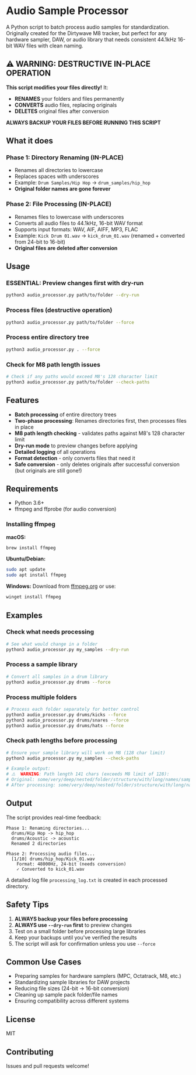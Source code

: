 # Audio Sample Processor

A Python script to batch process audio samples for standardization. Originally created for the Dirtywave M8 tracker, but perfect for any hardware sampler, DAW, or audio library that needs consistent 44.1kHz 16-bit WAV files with clean naming.

## ⚠️ WARNING: DESTRUCTIVE IN-PLACE OPERATION

**This script modifies your files directly!** It:
- **RENAMES** your folders and files permanently
- **CONVERTS** audio files, replacing originals
- **DELETES** original files after conversion

**ALWAYS BACKUP YOUR FILES BEFORE RUNNING THIS SCRIPT**

## What it does

### Phase 1: Directory Renaming (IN-PLACE)
- Renames all directories to lowercase
- Replaces spaces with underscores
- Example: `Drum Samples/Hip Hop` → `drum_samples/hip_hop`
- **Original folder names are gone forever**

### Phase 2: File Processing (IN-PLACE)
- Renames files to lowercase with underscores
- Converts all audio files to 44.1kHz, 16-bit WAV format
- Supports input formats: WAV, AIF, AIFF, MP3, FLAC
- Example: `Kick Drum 01.wav` → `kick_drum_01.wav` (renamed + converted from 24-bit to 16-bit)
- **Original files are deleted after conversion**

## Usage

### ESSENTIAL: Preview changes first with dry-run
```bash
python3 audio_processor.py path/to/folder --dry-run
```

### Process files (destructive operation)
```bash
python3 audio_processor.py path/to/folder --force
```

### Process entire directory tree
```bash
python3 audio_processor.py . --force
```

### Check for M8 path length issues
```bash
# Check if any paths would exceed M8's 128 character limit
python3 audio_processor.py path/to/folder --check-paths
```

## Features

- **Batch processing** of entire directory trees
- **Two-phase processing**: Renames directories first, then processes files in place
- **M8 path length checking** - validates paths against M8's 128 character limit
- **Dry-run mode** to preview changes before applying
- **Detailed logging** of all operations
- **Format detection** - only converts files that need it
- **Safe conversion** - only deletes originals after successful conversion (but originals are still gone!)

## Requirements

- Python 3.6+
- ffmpeg and ffprobe (for audio conversion)

### Installing ffmpeg

**macOS:**
```bash
brew install ffmpeg
```

**Ubuntu/Debian:**
```bash
sudo apt update
sudo apt install ffmpeg
```

**Windows:**
Download from [ffmpeg.org](https://ffmpeg.org/download.html) or use:
```bash
winget install ffmpeg
```

## Examples

### Check what needs processing
```bash
# See what would change in a folder
python3 audio_processor.py my_samples --dry-run
```

### Process a sample library
```bash
# Convert all samples in a drum library
python3 audio_processor.py drums --force
```

### Process multiple folders
```bash
# Process each folder separately for better control
python3 audio_processor.py drums/kicks --force
python3 audio_processor.py drums/snares --force
python3 audio_processor.py drums/hats --force
```

### Check path lengths before processing
```bash
# Ensure your sample library will work on M8 (128 char limit)
python3 audio_processor.py my_samples --check-paths

# Example output:
# ⚠️  WARNING: Path length 141 chars (exceeds M8 limit of 128):
# Original: some/very/deep/nested/folder/structure/with/long/names/sample.wav
# After processing: some/very/deep/nested/folder/structure/with/long/names/sample.wav
```

## Output

The script provides real-time feedback:
```
Phase 1: Renaming directories...
  drums/Hip Hop -> hip_hop
  drums/Acoustic -> acoustic
  Renamed 2 directories

Phase 2: Processing audio files...
  [1/10] drums/hip_hop/Kick_01.wav
    Format: 48000Hz, 24-bit (needs conversion)
    ✓ Converted to kick_01.wav
```

A detailed log file `processing_log.txt` is created in each processed directory.

## Safety Tips

1. **ALWAYS backup your files before processing**
2. **ALWAYS use `--dry-run` first** to preview changes
3. Test on a small folder before processing large libraries
4. Keep your backups until you've verified the results
5. The script will ask for confirmation unless you use `--force`

## Common Use Cases

- Preparing samples for hardware samplers (MPC, Octatrack, M8, etc.)
- Standardizing sample libraries for DAW projects
- Reducing file sizes (24-bit → 16-bit conversion)
- Cleaning up sample pack folder/file names
- Ensuring compatibility across different systems

## License

MIT

## Contributing

Issues and pull requests welcome!